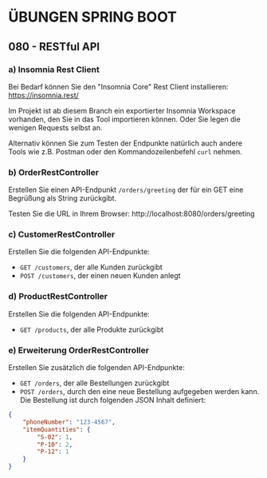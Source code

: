 # ÜBUNGEN SPRING BOOT

## 080 - RESTful API

### a) Insomnia Rest Client

Bei Bedarf können Sie den "Insomnia Core" Rest Client installieren: https://insomnia.rest/

Im Projekt ist ab diesem Branch ein exportierter Insomnia Workspace vorhanden, den Sie in das Tool importieren können.
Oder Sie legen die wenigen Requests selbst an.

Alternativ können Sie zum Testen der Endpunkte natürlich auch andere Tools wie z.B. Postman oder den
Kommandozeilenbefehl `curl` nehmen.

### b) OrderRestController

Erstellen Sie einen API-Endpunkt `/orders/greeting` der für ein GET
eine Begrüßung als String zurückgibt.

Testen Sie die URL in Ihrem Browser: http://localhost:8080/orders/greeting

### c) CustomerRestController

Erstellen Sie die folgenden API-Endpunkte:

* `GET /customers`, der alle Kunden zurückgibt
* `POST /customers`, der einen neuen Kunden anlegt

### d) ProductRestController

Erstellen Sie die folgenden API-Endpunkte:

* `GET /products`, der alle Produkte zurückgibt

### e) Erweiterung OrderRestController

Erstellen Sie zusätzlich die folgenden API-Endpunkte:

* `GET /orders`, der alle Bestellungen zurückgibt
* `POST /orders`, durch den eine neue Bestellung aufgegeben werden kann. Die Bestellung ist durch
  folgenden JSON Inhalt definiert:
````json
{
    "phoneNumber": "123-4567",
    "itemQuantities": {
        "S-02": 1,
        "P-10": 2,
        "P-12": 1
    }
}
````
